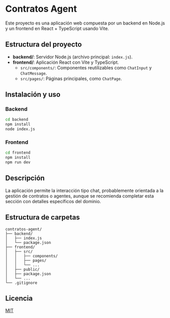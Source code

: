 # Contratos Agent

Este proyecto es una aplicación web compuesta por un backend en Node.js y un frontend en React + TypeScript usando Vite.

## Estructura del proyecto

- **backend/**: Servidor Node.js (archivo principal: `index.js`).
- **frontend/**: Aplicación React con Vite y TypeScript.
  - `src/components/`: Componentes reutilizables como `ChatInput` y `ChatMessage`.
  - `src/pages/`: Páginas principales, como `ChatPage`.

## Instalación y uso

### Backend
```bash
cd backend
npm install
node index.js
```

### Frontend
```bash
cd frontend
npm install
npm run dev
```

## Descripción

La aplicación permite la interacción tipo chat, probablemente orientada a la gestión de contratos o agentes, aunque se recomienda completar esta sección con detalles específicos del dominio.

## Estructura de carpetas

```
contratos-agent/
├── backend/
│   ├── index.js
│   └── package.json
├── frontend/
│   ├── src/
│   │   ├── components/
│   │   ├── pages/
│   │   └── ...
│   ├── public/
│   ├── package.json
│   └── ...
└── .gitignore
```

## Licencia

[MIT](LICENSE)
